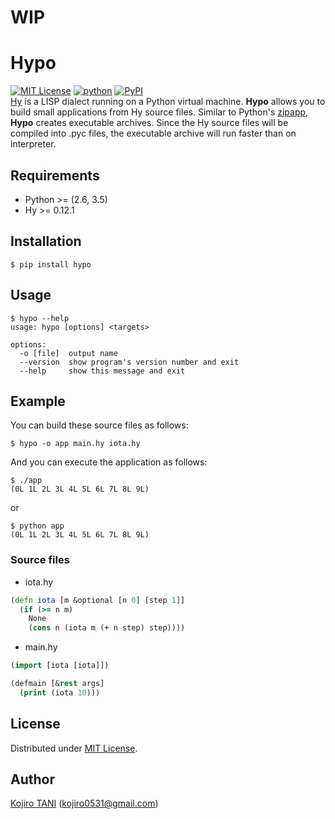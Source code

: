 # WIP
# Hypo
[![MIT License](http://img.shields.io/badge/license-MIT-blue.svg?style=flat)](https://github.com/koji-kojiro/hylang-hypo/blob/master/LICENSE)
[![python](https://img.shields.io/badge/python-2.6%2B%2C%203.3%2B-red.svg)](https://pypi.python.org/pypi/hypo)
[![PyPI](https://img.shields.io/pypi/v/hypo.svg)](https://pypi.python.org/pypi/hypo)  
[Hy](https://github.com/hylang/hy) is a LISP dialect running on a Python virtual machine. **Hypo** allows you to build small applications from Hy source files. Similar to Python's [zipapp](https://docs.python.org/3/library/zipapp.html), **Hypo** creates executable archives.
Since the Hy source files will be compiled into .pyc files, the executable archive will run faster than on interpreter.

## Requirements
- Python >= (2.6, 3.5)
- Hy >= 0.12.1

## Installation
```
$ pip install hypo
```

## Usage
```
$ hypo --help
usage: hypo [options] <targets>

options:
  -o [file]  output name
  --version  show program's version number and exit
  --help     show this message and exit
```

## Example
You can build these source files as follows:
```
$ hypo -o app main.hy iota.hy
```
And you can execute the application as follows:
```
$ ./app
(0L 1L 2L 3L 4L 5L 6L 7L 8L 9L)
```
or
```
$ python app
(0L 1L 2L 3L 4L 5L 6L 7L 8L 9L)
```

### Source files
- iota.hy

```clj
(defn iota [m &optional [n 0] [step 1]]
  (if (>= n m)
    None
    (cons n (iota m (+ n step) step))))
```

- main.hy

```clj
(import [iota [iota]])

(defmain [&rest args]
  (print (iota 10)))
```

## License
Distributed under [MIT License](https://github.com/koji-kojiro/hylang-hypo/blob/master/LICENSE).  

## Author
[Kojiro TANI](https://github.com/koji-kojiro "koji-kojiro") (kojiro0531@gmail.com)

